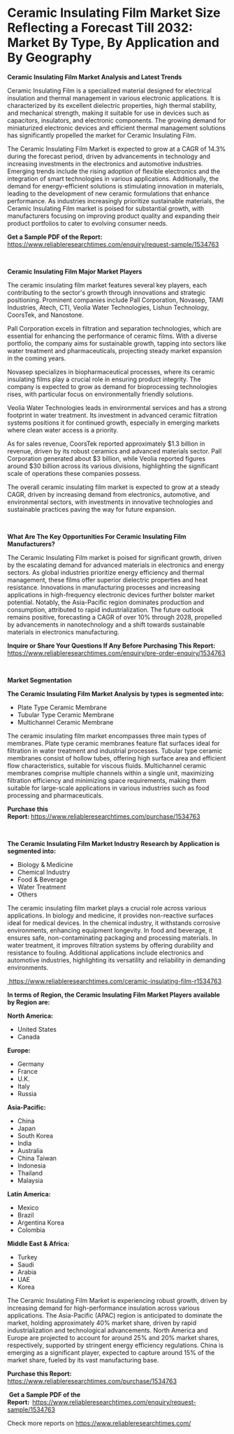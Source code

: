 <p><h1>Ceramic Insulating Film Market Size Reflecting a Forecast Till 2032: Market By Type, By Application and By Geography</h1></p><p><strong>Ceramic Insulating Film Market Analysis and Latest Trends</strong></p>
<p><p>Ceramic Insulating Film is a specialized material designed for electrical insulation and thermal management in various electronic applications. It is characterized by its excellent dielectric properties, high thermal stability, and mechanical strength, making it suitable for use in devices such as capacitors, insulators, and electronic components. The growing demand for miniaturized electronic devices and efficient thermal management solutions has significantly propelled the market for Ceramic Insulating Film.</p><p>The Ceramic Insulating Film Market is expected to grow at a CAGR of 14.3% during the forecast period, driven by advancements in technology and increasing investments in the electronics and automotive industries. Emerging trends include the rising adoption of flexible electronics and the integration of smart technologies in various applications. Additionally, the demand for energy-efficient solutions is stimulating innovation in materials, leading to the development of new ceramic formulations that enhance performance. As industries increasingly prioritize sustainable materials, the Ceramic Insulating Film market is poised for substantial growth, with manufacturers focusing on improving product quality and expanding their product portfolios to cater to evolving consumer needs.</p></p>
<p><strong>Get a Sample PDF of the Report:&nbsp;</strong> <a href="https://www.reliableresearchtimes.com/enquiry/request-sample/1534763?utm_campaign=3584&utm_medium=2&utm_source=Github&utm_content=ia&utm_term=03042025&utm_id=ceramic-insulating-film">https://www.reliableresearchtimes.com/enquiry/request-sample/1534763</a></p>
<p>&nbsp;</p>
<p><strong>Ceramic Insulating Film Major Market Players</strong></p>
<p><p>The ceramic insulating film market features several key players, each contributing to the sector's growth through innovations and strategic positioning. Prominent companies include Pall Corporation, Novasep, TAMI Industries, Atech, CTI, Veolia Water Technologies, Lishun Technology, CoorsTek, and Nanostone.</p><p>Pall Corporation excels in filtration and separation technologies, which are essential for enhancing the performance of ceramic films. With a diverse portfolio, the company aims for sustainable growth, tapping into sectors like water treatment and pharmaceuticals, projecting steady market expansion in the coming years.</p><p>Novasep specializes in biopharmaceutical processes, where its ceramic insulating films play a crucial role in ensuring product integrity. The company is expected to grow as demand for bioprocessing technologies rises, with particular focus on environmentally friendly solutions.</p><p>Veolia Water Technologies leads in environmental services and has a strong footprint in water treatment. Its investment in advanced ceramic filtration systems positions it for continued growth, especially in emerging markets where clean water access is a priority.</p><p>As for sales revenue, CoorsTek reported approximately $1.3 billion in revenue, driven by its robust ceramics and advanced materials sector. Pall Corporation generated about $3 billion, while Veolia reported figures around $30 billion across its various divisions, highlighting the significant scale of operations these companies possess.</p><p>The overall ceramic insulating film market is expected to grow at a steady CAGR, driven by increasing demand from electronics, automotive, and environmental sectors, with investments in innovative technologies and sustainable practices paving the way for future expansion.</p></p>
<p>&nbsp;</p>
<p><strong>What Are The Key Opportunities For Ceramic Insulating Film Manufacturers?</strong></p>
<p><p>The Ceramic Insulating Film market is poised for significant growth, driven by the escalating demand for advanced materials in electronics and energy sectors. As global industries prioritize energy efficiency and thermal management, these films offer superior dielectric properties and heat resistance. Innovations in manufacturing processes and increasing applications in high-frequency electronic devices further bolster market potential. Notably, the Asia-Pacific region dominates production and consumption, attributed to rapid industrialization. The future outlook remains positive, forecasting a CAGR of over 10% through 2028, propelled by advancements in nanotechnology and a shift towards sustainable materials in electronics manufacturing.</p></p>
<p><strong>Inquire or Share Your Questions If Any Before Purchasing This Report:</strong> <a href="https://www.reliableresearchtimes.com/enquiry/pre-order-enquiry/1534763?utm_campaign=3584&utm_medium=2&utm_source=Github&utm_content=ia&utm_term=03042025&utm_id=ceramic-insulating-film">https://www.reliableresearchtimes.com/enquiry/pre-order-enquiry/1534763</a></p>
<p>&nbsp;</p>
<p><strong>Market Segmentation</strong></p>
<p><strong>The Ceramic Insulating Film Market Analysis by types is segmented into:</strong></p>
<p><ul><li>Plate Type Ceramic Membrane</li><li>Tubular Type Ceramic Membrane</li><li>Multichannel Ceramic Membrane</li></ul></p>
<p><p>The ceramic insulating film market encompasses three main types of membranes. Plate type ceramic membranes feature flat surfaces ideal for filtration in water treatment and industrial processes. Tubular type ceramic membranes consist of hollow tubes, offering high surface area and efficient flow characteristics, suitable for viscous fluids. Multichannel ceramic membranes comprise multiple channels within a single unit, maximizing filtration efficiency and minimizing space requirements, making them suitable for large-scale applications in various industries such as food processing and pharmaceuticals.</p></p>
<p><strong>Purchase this Report:&nbsp;</strong><a href="https://www.reliableresearchtimes.com/purchase/1534763?utm_campaign=3584&utm_medium=2&utm_source=Github&utm_content=ia&utm_term=03042025&utm_id=ceramic-insulating-film">https://www.reliableresearchtimes.com/purchase/1534763</a></p>
<p>&nbsp;</p>
<p><strong>The Ceramic Insulating Film Market Industry Research by Application is segmented into:</strong></p>
<p><ul><li>Biology & Medicine</li><li>Chemical Industry</li><li>Food & Beverage</li><li>Water Treatment</li><li>Others</li></ul></p>
<p><p>The ceramic insulating film market plays a crucial role across various applications. In biology and medicine, it provides non-reactive surfaces ideal for medical devices. In the chemical industry, it withstands corrosive environments, enhancing equipment longevity. In food and beverage, it ensures safe, non-contaminating packaging and processing materials. In water treatment, it improves filtration systems by offering durability and resistance to fouling. Additional applications include electronics and automotive industries, highlighting its versatility and reliability in demanding environments.</p></p>
<p><a href="https://www.reliableresearchtimes.com/ceramic-insulating-film-r1534763?utm_campaign=3584&utm_medium=2&utm_source=Github&utm_content=ia&utm_term=03042025&utm_id=ceramic-insulating-film">&nbsp;https://www.reliableresearchtimes.com/ceramic-insulating-film-r1534763</a></p>
<p><strong>In terms of Region, the Ceramic Insulating Film Market Players available by Region are:</strong></p>
<p>
    <p> <strong> North America: </strong>
        <ul>
            <li>United States</li>
            <li>Canada</li>
        </ul>
        </p> 
    <p> <strong> Europe: </strong>
        <ul>
            <li>Germany</li>
            <li>France</li>
            <li>U.K.</li>
            <li>Italy</li>
            <li>Russia</li>
        </ul>
        </p> 
    <p> <strong> Asia-Pacific: </strong>
        <ul>
            <li>China</li>
            <li>Japan</li>
            <li>South Korea</li>
            <li>India</li>
            <li>Australia</li>
            <li>China Taiwan</li>
            <li>Indonesia</li>
            <li>Thailand</li>
            <li>Malaysia</li>
        </ul>
        </p> 
    <p> <strong> Latin America: </strong>
        <ul>
            <li>Mexico</li>
            <li>Brazil</li>
            <li>Argentina Korea</li>
            <li>Colombia</li>
        </ul>
        </p> 
    <p> <strong> Middle East & Africa: </strong>
        <ul>
            <li>Turkey</li>
            <li>Saudi</li>
            <li>Arabia</li>
            <li>UAE</li>
            <li>Korea</li>
        </ul>
    </p>
    </p>
<p><p>The Ceramic Insulating Film Market is experiencing robust growth, driven by increasing demand for high-performance insulation across various applications. The Asia-Pacific (APAC) region is anticipated to dominate the market, holding approximately 40% market share, driven by rapid industrialization and technological advancements. North America and Europe are projected to account for around 25% and 20% market shares, respectively, supported by stringent energy efficiency regulations. China is emerging as a significant player, expected to capture around 15% of the market share, fueled by its vast manufacturing base.</p></p>
<p><strong>Purchase this Report: </strong><a href="https://www.reliableresearchtimes.com/purchase/1534763?utm_campaign=3584&utm_medium=2&utm_source=Github&utm_content=ia&utm_term=03042025&utm_id=ceramic-insulating-film">https://www.reliableresearchtimes.com/purchase/1534763</a></p>
<p>&nbsp;<strong>Get a Sample PDF of the Report:&nbsp;&nbsp;</strong><a href="https://www.reliableresearchtimes.com/enquiry/request-sample/1534763?utm_campaign=3584&utm_medium=2&utm_source=Github&utm_content=ia&utm_term=03042025&utm_id=ceramic-insulating-film">https://www.reliableresearchtimes.com/enquiry/request-sample/1534763</a></p>
<p><strong></strong></p>
<p>Check more reports on <a href="https://www.reliableresearchtimes.com/?utm_campaign=3584&utm_medium=2&utm_source=Github&utm_content=ia&utm_term=03042025&utm_id=ceramic-insulating-film">https://www.reliableresearchtimes.com/</a></p>